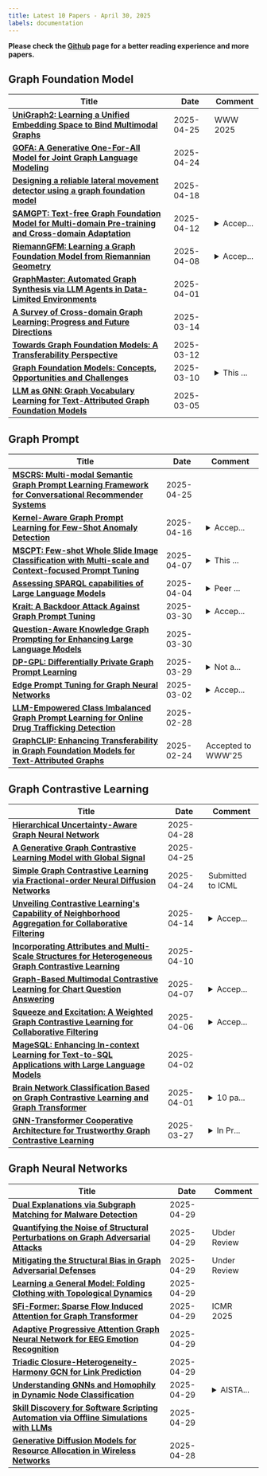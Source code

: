 ```yaml
---
title: Latest 10 Papers - April 30, 2025
labels: documentation
---
```

**Please check the [Github](https://github.com/yqhuang722/DailyArxiv) page for a better reading experience and more papers.**

## Graph Foundation Model
| **Title** | **Date** | **Comment** |
| --- | --- | --- |
| **[UniGraph2: Learning a Unified Embedding Space to Bind Multimodal Graphs](http://arxiv.org/abs/2502.00806v2)** | 2025-04-25 | WWW 2025 |
| **[GOFA: A Generative One-For-All Model for Joint Graph Language Modeling](http://arxiv.org/abs/2407.09709v2)** | 2025-04-24 |  |
| **[Designing a reliable lateral movement detector using a graph foundation model](http://arxiv.org/abs/2504.13527v1)** | 2025-04-18 |  |
| **[SAMGPT: Text-free Graph Foundation Model for Multi-domain Pre-training and Cross-domain Adaptation](http://arxiv.org/abs/2502.05424v2)** | 2025-04-12 | <details><summary>Accep...</summary><p>Accepted by WWW2025 Main Track</p></details> |
| **[RiemannGFM: Learning a Graph Foundation Model from Riemannian Geometry](http://arxiv.org/abs/2502.03251v2)** | 2025-04-08 | <details><summary>Accep...</summary><p>Accepted by WWW 2025 (Oral)</p></details> |
| **[GraphMaster: Automated Graph Synthesis via LLM Agents in Data-Limited Environments](http://arxiv.org/abs/2504.00711v1)** | 2025-04-01 |  |
| **[A Survey of Cross-domain Graph Learning: Progress and Future Directions](http://arxiv.org/abs/2503.11086v1)** | 2025-03-14 |  |
| **[Towards Graph Foundation Models: A Transferability Perspective](http://arxiv.org/abs/2503.09363v1)** | 2025-03-12 |  |
| **[Graph Foundation Models: Concepts, Opportunities and Challenges](http://arxiv.org/abs/2310.11829v4)** | 2025-03-10 | <details><summary>This ...</summary><p>This is the author's version of the accepted paper (not the IEEE-published version). Citation information: DOI 10.1109/TPAMI.2025.3548729. For access to the final edited and published article, please follow the link provided: https://ieeexplore.ieee.org/document/10915556</p></details> |
| **[LLM as GNN: Graph Vocabulary Learning for Text-Attributed Graph Foundation Models](http://arxiv.org/abs/2503.03313v1)** | 2025-03-05 |  |

## Graph Prompt
| **Title** | **Date** | **Comment** |
| --- | --- | --- |
| **[MSCRS: Multi-modal Semantic Graph Prompt Learning Framework for Conversational Recommender Systems](http://arxiv.org/abs/2504.10921v2)** | 2025-04-25 |  |
| **[Kernel-Aware Graph Prompt Learning for Few-Shot Anomaly Detection](http://arxiv.org/abs/2412.17619v2)** | 2025-04-16 | <details><summary>Accep...</summary><p>Accepted to AAAI 2025</p></details> |
| **[MSCPT: Few-shot Whole Slide Image Classification with Multi-scale and Context-focused Prompt Tuning](http://arxiv.org/abs/2408.11505v2)** | 2025-04-07 | <details><summary>This ...</summary><p>This work has been submitted to the IEEE TMI for possible publication</p></details> |
| **[Assessing SPARQL capabilities of Large Language Models](http://arxiv.org/abs/2409.05925v2)** | 2025-04-04 | <details><summary>Peer ...</summary><p>Peer reviewed and published at NLP4KGc @ Semantics 2024, see original publication at https://ceur-ws.org/Vol-3874/paper3.pdf . Updated Metadata</p></details> |
| **[Krait: A Backdoor Attack Against Graph Prompt Tuning](http://arxiv.org/abs/2407.13068v2)** | 2025-03-30 | <details><summary>Accep...</summary><p>Accepted by SaTML'2025</p></details> |
| **[Question-Aware Knowledge Graph Prompting for Enhancing Large Language Models](http://arxiv.org/abs/2503.23523v1)** | 2025-03-30 |  |
| **[DP-GPL: Differentially Private Graph Prompt Learning](http://arxiv.org/abs/2503.10544v2)** | 2025-03-29 | <details><summary>Not a...</summary><p>Not all authors have given their explicit consent</p></details> |
| **[Edge Prompt Tuning for Graph Neural Networks](http://arxiv.org/abs/2503.00750v1)** | 2025-03-02 | <details><summary>Accep...</summary><p>Accepted by ICLR 2025</p></details> |
| **[LLM-Empowered Class Imbalanced Graph Prompt Learning for Online Drug Trafficking Detection](http://arxiv.org/abs/2503.01900v1)** | 2025-02-28 |  |
| **[GraphCLIP: Enhancing Transferability in Graph Foundation Models for Text-Attributed Graphs](http://arxiv.org/abs/2410.10329v4)** | 2025-02-24 | Accepted to WWW'25 |

## Graph Contrastive Learning
| **Title** | **Date** | **Comment** |
| --- | --- | --- |
| **[Hierarchical Uncertainty-Aware Graph Neural Network](http://arxiv.org/abs/2504.19820v1)** | 2025-04-28 |  |
| **[A Generative Graph Contrastive Learning Model with Global Signal](http://arxiv.org/abs/2504.18148v1)** | 2025-04-25 |  |
| **[Simple Graph Contrastive Learning via Fractional-order Neural Diffusion Networks](http://arxiv.org/abs/2504.16748v2)** | 2025-04-24 | Submitted to ICML |
| **[Unveiling Contrastive Learning's Capability of Neighborhood Aggregation for Collaborative Filtering](http://arxiv.org/abs/2504.10113v1)** | 2025-04-14 | <details><summary>Accep...</summary><p>Accepted by SIGIR2025</p></details> |
| **[Incorporating Attributes and Multi-Scale Structures for Heterogeneous Graph Contrastive Learning](http://arxiv.org/abs/2503.13911v2)** | 2025-04-10 |  |
| **[Graph-Based Multimodal Contrastive Learning for Chart Question Answering](http://arxiv.org/abs/2501.04303v2)** | 2025-04-07 | <details><summary>Accep...</summary><p>Accepted at SIGIR 2025</p></details> |
| **[Squeeze and Excitation: A Weighted Graph Contrastive Learning for Collaborative Filtering](http://arxiv.org/abs/2504.04443v1)** | 2025-04-06 | <details><summary>Accep...</summary><p>Accepted by SIGIR 2025</p></details> |
| **[MageSQL: Enhancing In-context Learning for Text-to-SQL Applications with Large Language Models](http://arxiv.org/abs/2504.02055v1)** | 2025-04-02 |  |
| **[Brain Network Classification Based on Graph Contrastive Learning and Graph Transformer](http://arxiv.org/abs/2504.03740v1)** | 2025-04-01 | <details><summary>10 pa...</summary><p>10 pages, 5 figures, uses tikz.sty</p></details> |
| **[GNN-Transformer Cooperative Architecture for Trustworthy Graph Contrastive Learning](http://arxiv.org/abs/2412.16218v4)** | 2025-03-27 | <details><summary>In Pr...</summary><p>In Proceedings of AAAI 2025</p></details> |

## Graph Neural Networks
| **Title** | **Date** | **Comment** |
| --- | --- | --- |
| **[Dual Explanations via Subgraph Matching for Malware Detection](http://arxiv.org/abs/2504.20904v1)** | 2025-04-29 |  |
| **[Quantifying the Noise of Structural Perturbations on Graph Adversarial Attacks](http://arxiv.org/abs/2504.20869v1)** | 2025-04-29 | Ubder Review |
| **[Mitigating the Structural Bias in Graph Adversarial Defenses](http://arxiv.org/abs/2504.20848v1)** | 2025-04-29 | Under Review |
| **[Learning a General Model: Folding Clothing with Topological Dynamics](http://arxiv.org/abs/2504.20720v1)** | 2025-04-29 |  |
| **[SFi-Former: Sparse Flow Induced Attention for Graph Transformer](http://arxiv.org/abs/2504.20666v1)** | 2025-04-29 | ICMR 2025 |
| **[Adaptive Progressive Attention Graph Neural Network for EEG Emotion Recognition](http://arxiv.org/abs/2501.14246v2)** | 2025-04-29 |  |
| **[Triadic Closure-Heterogeneity-Harmony GCN for Link Prediction](http://arxiv.org/abs/2504.20492v1)** | 2025-04-29 |  |
| **[Understanding GNNs and Homophily in Dynamic Node Classification](http://arxiv.org/abs/2504.20421v1)** | 2025-04-29 | <details><summary>AISTA...</summary><p>AISTATS 2025; version with full appendix</p></details> |
| **[Skill Discovery for Software Scripting Automation via Offline Simulations with LLMs](http://arxiv.org/abs/2504.20406v1)** | 2025-04-29 |  |
| **[Generative Diffusion Models for Resource Allocation in Wireless Networks](http://arxiv.org/abs/2504.20277v1)** | 2025-04-28 |  |

